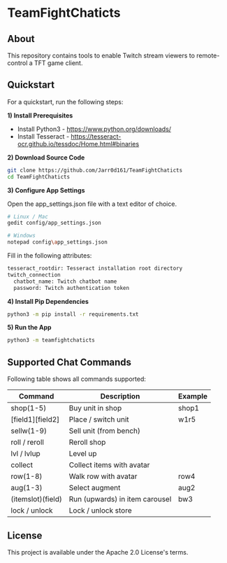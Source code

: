 # TeamFightChaticts

## About
This repository contains tools to enable Twitch stream viewers to remote-control a TFT game client.

## Quickstart
For a quickstart, run the following steps:

**1) Install Prerequisites**

- Install Python3 - https://www.python.org/downloads/
- Install Tesseract - https://tesseract-ocr.github.io/tessdoc/Home.html#binaries

**2) Download Source Code**

```sh
git clone https://github.com/Jarr0d161/TeamFightChaticts
cd TeamFightChaticts
```

**3) Configure App Settings**

Open the app_settings.json file with a text editor of choice.

```sh
# Linux / Mac
gedit config/app_settings.json
```

```sh
# Windows
notepad config\app_settings.json
```

Fill in the following attributes:

```txt
tesseract_rootdir: Tesseract installation root directory
twitch_connection
  chatbot_name: Twitch chatbot name
  password: Twitch authentication token
```

**4) Install Pip Dependencies**

```sh
python3 -m pip install -r requirements.txt
```

**5) Run the App**

```sh
python3 -m teamfightchaticts
```

## Supported Chat Commands
Following table shows all commands supported:

| Command           | Description                    | Example           |
| ----------------- | ------------------------------ | ----------------- |
| shop(1-5)         | Buy unit in shop               | shop1             |
| [field1][field2]  | Place / switch unit            | w1r5              |
| sellw(1-9)        | Sell unit (from bench)         |                   |
| roll / reroll     | Reroll shop                    |                   |
| lvl / lvlup       | Level up                       |                   |
| collect           | Collect items with avatar      |                   |
| row(1-8)          | Walk row with avatar           | row4              |
| aug(1-3)          | Select augment                 | aug2              |
| (itemslot)(field) | Run (upwards) in item carousel | bw3               |
| lock / unlock     | Lock / unlock store            |                   |


## License
This project is available under the Apache 2.0 License's terms.
